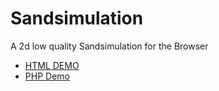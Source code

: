 # Sandsimulation
A 2d low quality Sandsimulation for the Browser

- [HTML DEMO](https://sharkbyteprojects.github.io/Sandsimulation/sandbox.html)
- [PHP Demo](http://sharkbyte.bplaced.net/sandbox.php?height=600&width=1000&bc=1100db&paused=1&hc=ced509&particlesize=4)
